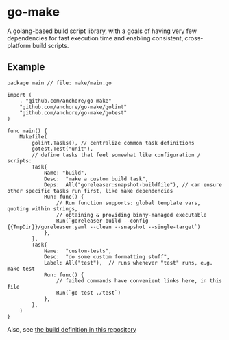 # go-make

A golang-based build script library, with a goals of having very few dependencies for fast execution time 
and enabling consistent, cross-platform build scripts.

## Example

```golang
package main // file: make/main.go

import (
	. "github.com/anchore/go-make"
	"github.com/anchore/go-make/golint"
	"github.com/anchore/go-make/gotest"
)

func main() {
	Makefile(
		golint.Tasks(), // centralize common task definitions 
		gotest.Test("unit"),
		// define tasks that feel somewhat like configuration / scripts:
		Task{
			Name: "build",
			Desc:  "make a custom build task",
			Deps:  All("goreleaser:snapshot-buildfile"), // can ensure other specific tasks run first, like make dependencies
			Run: func() {
				// Run function supports: global template vars, quoting within strings,
				// obtaining & providing binny-managed executable
				Run(`goreleaser build --config {{TmpDir}}/goreleaser.yaml --clean --snapshot --single-target`)
			},
		},
		Task{
			Name:  "custom-tests",
			Desc:  "do some custom formatting stuff",
			Label: All("test"),  // runs whenever "test" runs, e.g. make test
			Run: func() {
				// failed commands have convenient links here, in this file
				Run(`go test ./test`)
			},
		},
	)
}
```

Also, see [the build definition in this repository](make/main.go)
